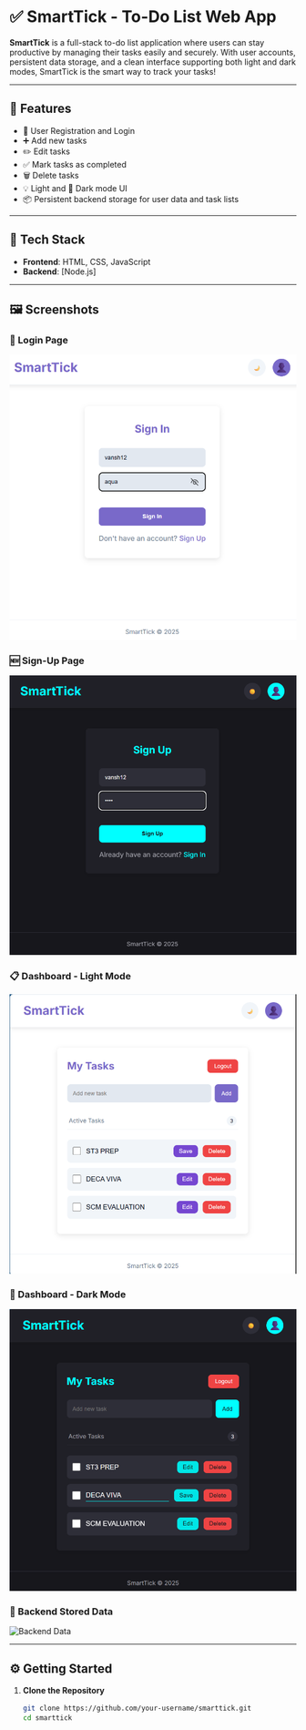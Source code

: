 # ✅ SmartTick - To-Do List Web App

**SmartTick** is a full-stack to-do list application where users can stay productive by managing their tasks easily and securely. With user accounts, persistent data storage, and a clean interface supporting both light and dark modes, SmartTick is the smart way to track your tasks!

---

## 🌟 Features

- 🔐 User Registration and Login
- ➕ Add new tasks
- ✏️ Edit tasks
- ✅ Mark tasks as completed
- 🗑️ Delete tasks
- 💡 Light and 🌙 Dark mode UI
- 📦 Persistent backend storage for user data and task lists

---

## 🧰 Tech Stack

- **Frontend**: HTML, CSS, JavaScript
- **Backend**: [Node.js]

---

## 🖼️ Screenshots

### 🔐 Login Page
![Login Page](./pic/login.png)

### 🆕 Sign-Up Page
![Sign-Up Page](./pic/signup.png)

### 📋 Dashboard - Light Mode
![Dashboard Light](./pic/dashboard-light.png)

### 🌙 Dashboard - Dark Mode
![Dashboard Dark](./pic/dashboard-dark.png)

### 🧠 Backend Stored Data
![Backend Data](./pic/backend.jgp)

---

## ⚙️ Getting Started

1. **Clone the Repository**
   ```bash
   git clone https://github.com/your-username/smarttick.git
   cd smarttick
